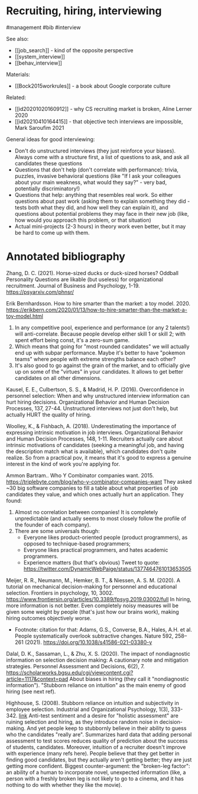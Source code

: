 # Recruiting, hiring, interviewing

#management #bib #interview

See also: 
* [[job_search]] - kind of the opposite perspective
* [[system_interview]]
* [[behav_interview]]

Materials:
* [[Bock2015workrules]] - a book about Google corporate culture

Related:
* [[id20201020160912]] - why CS recruiting market is broken, Aline Lerner 2020
* [[id20210410164415]] - that objective tech interviews are impossible, Mark Saroufim 2021

General ideas for good interviewing:
* Don't do unstructured interviews (they just reinforce your biases). Always come with a structure first, a list of questions to ask, and ask all candidates these questions
* Questions that don't help (don't correlate with performance): trivia, puzzles, invasive behavioral questions (like "If I ask your colleagues about your main weakness, what would they say?" - very bad, potentially discriminatory!)
* Questions that help: anything that resembles real work. So either questions about past work (asking them to explain something they did - tests both what they did, and how well they can explain it), and questions about potential problems they may face in their new job (like, how would you approach this problem, or that situation)
* Actual mini-projects (2-3 hours) in theory work even better, but it may be hard to come up with them.

# Annotated bibliography

Zhang, D. C. (2021). Horse-sized ducks or duck-sized horses? Oddball Personality Questions are likable (but useless) for organizational recruitment. Journal of Business and Psychology, 1-19. https://psyarxiv.com/phnsr/

Erik Bernhardsson. How to hire smarter than the market: a toy model. 2020.
https://erikbern.com/2020/01/13/how-to-hire-smarter-than-the-market-a-toy-model.html
1. In any competitive pool, experience and performance (or any 2 talents!) will anti-correlate. Because people develop either skill 1 or skill 2; with spent effort being const, it's a zero-sum game.
2. Which means that going for "most rounded candidates" we will actually end up with subpar performance. Maybe it's better to have "pokemon teams" where people with extreme strengths balance each other?
3. It's also good to go against the grain of the market, and to officially give up on some of the "virtues" in your candidates. It allows to get better candidates on all other dimensions.

Kausel, E. E., Culbertson, S. S., & Madrid, H. P. (2016). Overconfidence in personnel selection: When and why unstructured interview information can hurt hiring decisions. Organizational Behavior and Human Decision Processes, 137, 27-44.
Unstructured interviews not just don't help, but actually HURT the quality of hiring.

Woolley, K., & Fishbach, A. (2018). Underestimating the importance of expressing intrinsic motivation in job interviews. Organizational Behavior and Human Decision Processes, 148, 1-11.
Recruiters actually care about intrinsic motivations of candidates (seeking a meaningful job, and having the description match what is available), which candidates don't quite realize. So from a practical pov, it means that it's good to express a genuine interest in the kind of work you're applying for.

Ammon Bartram.. Who Y Combinator companies want. 2015.
https://triplebyte.com/blog/who-y-combinator-companies-want
They asked ~30 big software companies to fill a table about what properties of job candidates they value, and which ones actually hurt an application. They found:
1. Almost no correlation between companies! It is completely unpredictable (and actually seems to most closely follow the profile of the founder of each company).
2. There are some universals though:
    * Everyone likes product-oriented people (product programmers), as opposed to technique-based programmers;
    * Everyone likes practical programmers, and hates academic programmers.
    * Experience matters (but that's obvious)
Tweet to quote: https://twitter.com/DynamicWebPaige/status/1377464761013653505

Meijer, R. R., Neumann, M., Hemker, B. T., & Niessen, A. S. M. (2020). A tutorial on mechanical decision-making for personnel and educational selection. Frontiers in psychology, 10, 3002.
https://www.frontiersin.org/articles/10.3389/fpsyg.2019.03002/full
In hiring, more information is not better. Even completely noisy measures will be given some weight by people (that's just how our brains work), making hiring outcomes objectively worse.
* Footnote: citation for that: Adams, G.S., Converse, B.A., Hales, A.H. et al. People systematically overlook subtractive changes. Nature 592, 258–261 (2021). https://doi.org/10.1038/s41586-021-03380-y

Dalal, D. K., Sassaman, L., & Zhu, X. S. (2020). The impact of nondiagnostic information on selection decision making: A cautionary note and mitigation strategies. Personnel Assessment and Decisions, 6(2), 7.
https://scholarworks.bgsu.edu/cgi/viewcontent.cgi?article=1117&context=pad
About biases in hiring (they call it "nondiagnostic information"). "Stubborn reliance on intuition" as the main enemy of good hiring (see next ref).

Highhouse, S. (2008). Stubborn reliance on intuition and subjectivity in employee selection. Industrial and Organizational Psychology, 1(3), 333-342. [link](https://www.guruji24.com/acwi_guru/resources/blog_files/6Organizational_Psychology_-_Reliance.pdf)
Anti-test sentiment and a desire for "holistic assessment" are ruining selection and hiring, as they introduce random noise in decision-making. And yet people keep to stubbornly believe in their ability to guess who the candidates "really are". Summarizes hard data that adding personal assessment to test scores reduces quality of prediction about the success of students, candidates. Moreover, intuition of a recruiter doesn't improve with experience (many refs here). People believe that they get better in finding good candidates, but they actually aren't getting better; they are just getting more confident. Biggest counter-argument: the "broken-leg factor": an ability of a human to incorporate novel, unexpected information (like, a person with a freshly broken leg is not likely to go to a cinema, and it has nothing to do with whether they like the movie).